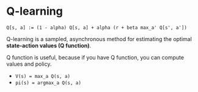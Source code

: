 # Q-learning

`Q[s, a] := (1 - alpha) Q[s, a] + alpha (r + beta max_a' Q[s', a'])`

Q-learning is a sampled, asynchronous method for estimating the optimal **state-action values (Q function)**.

Q function is useful, because if you have Q function, you can compute values and policy.
- `V(s) = max_a Q(s, a)` 
- `pi(s) = argmax_a Q(s, a)`

